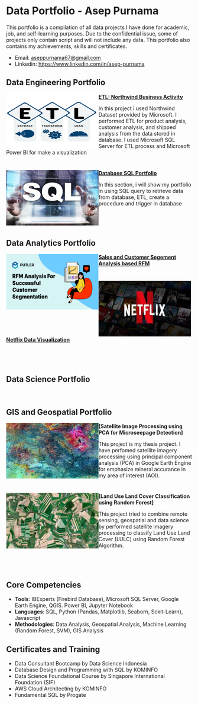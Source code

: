 # Data Portfolio - Asep Purnama
This portfolio is a compilation of all data projects I have done for academic, job, and self-learning purposes. Due to the confidential issue, some of projects only contain script and will not include any data. This portfolio also contains my achievements, skills and certificates.
- Email: aseppurnama67@gmail.com
- Linkedin: https://www.linkedin.com/in/asep-purnama
## Data Engineering Portfolio
<img align="left" width="250" height="150" src="https://github.com/aseppurnama20/Portfolio/blob/58028fed87a632bdd537da2014085a60b8f06b0c/image/etl.png"> **[ETL: Northwind Business Activity](https://github.com/aseppurnama20/DSLS-Data-Engineer-Case-Study.git)**

In this project i used Northwind Dataset provided by Microsoft. I performed ETL for product analysis, customer analysis, and shipped analysis from the data stored in database. I used Microsoft SQL Server for ETL process and Microsoft Power BI for make a visualization

#
<img align="left" width="250" height="150" src="https://github.com/aseppurnama20/Portfolio/blob/aa9264176ac0704e389e33dd171b91af6636e169/image/sql.jpg"> **[Database SQL Portfolio](https://github.com/aseppurnama20/SQL-Portofolio.git)**

In this section, i will show my portfolio in using SQL query to retrieve data from database, ETL, create a procedure and trigger in database

#

<br />

## Data Analytics Portfolio
<img align="left" width="250" height="150" src="https://github.com/aseppurnama20/Portfolio/blob/58028fed87a632bdd537da2014085a60b8f06b0c/image/rfm.png"> **[Sales and Customer Segement Analysis based RFM](https://github.com/aseppurnama20/DSLS-Data-Analytics-Case-Study.git)**

#
<img align="left" width="250" height="150" src="https://github.com/aseppurnama20/Portfolio/blob/58028fed87a632bdd537da2014085a60b8f06b0c/image/netflix.jpg"> **[Netflix Data Visualization](https://github.com/aseppurnama20/netflix-data-visualization.git)**

#

<br />

## Data Science Portfolio

<br />

## GIS and Geospatial Portfolio
<img align="left" width="250" height="150" src="https://github.com/aseppurnama20/Portfolio/blob/58028fed87a632bdd537da2014085a60b8f06b0c/image/microseepage.jpg"> **[Satellite Image Processing using PCA for Microseepage Detection]**

This project is my thesis project. I have perfomed satellite imagery processing using principal component analysis (PCA) in Google Earth Engine for emphasize mineral accurance in my area of interest (AOI). 

#

<img align="left" width="250" height="150" src="https://github.com/aseppurnama20/Portfolio/blob/58028fed87a632bdd537da2014085a60b8f06b0c/image/lulc.jpg"> **[Land Use Land Cover Classification using Random Forest]**

This project tried to combine remote sensing, geospatial and data science by performed satellite imagery processing to classify Land Use Land Cover (LULC) using Random Forest Algorithm.

#

<br />

## Core Competencies
- **Tools**: IBExperts (Firebird Database), Microsoft SQL Server, Google Earth Engine, QGIS. Power BI, Jupyter Notebook
- **Languages**: SQL, Python (Pandas, Matplotlib, Seaborn, Sckit-Learn), Javascript
- **Methodologies**: Data Analysis, Geospatial Analysis, Machine Learning (Random Forest, SVM), GIS Analysis
## Certificates and Training
- Data Consultant Bootcamp by Data Science Indonesia
- Database Design and Programming with SQL by KOMINFO
- Data Science Foundational Course by Singapore International Foundation (SIF)
- AWS Cloud Architecting by KOMINFO
- Fundamental SQL by Progate
